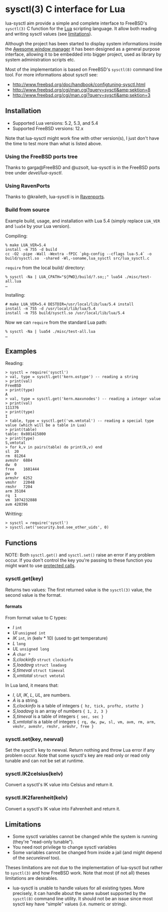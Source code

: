 # sysctl(3) C interface for Lua

lua-sysctl aim provide a simple and complete interface to FreeBSD's `sysctl(3)`
C function for the [Lua](http://lua.org) scripting language. It allow both
reading and writing sysctl values (see [limitations](#limitations)).

Although the project has been started to display system informations inside the
[Awesome window manager](http://awesome.naquadah.org/) it has been designed as
a general purpose interface, allowing it to be embedded into bigger project,
used as library by system administration scripts etc.

Most of the implementation is based on FreeBSD's `sysctl(8)` command line tool.
For more informations about sysctl see:

* http://www.freebsd.org/doc/handbook/configtuning-sysctl.html
* http://www.freebsd.org/cgi/man.cgi?query=sysctl&amp;sektion=8
* http://www.freebsd.org/cgi/man.cgi?query=sysctl&amp;sektion=3

## Installation
* Supported Lua versions: 5.2, 5.3, and 5.4
* Supported FreeBSD versions: 12.x

Note that lua-sysctl might work fine with other version(s), I just don't have
the time to test more than what is listed above.

### Using the FreeBSD ports tree
Thanks to garga@FreeBSD and @uzsolt, lua-sysctl is in the FreeBSD ports
tree under _devel/lua-sysctl_.

### Using RavenPorts
Thanks to @kraileth, lua-sysctl is in
[Ravenports](https://github.com/jrmarino/Ravenports).

### Build from source
Example build, usage, and installation with Lua 5.4 (simply replace `LUA_VER`
and `lua54` by your Lua version).

Compiling:
```console
% make LUA_VER=5.4
install -m 755 -d build
cc -O2 -pipe -Wall -Wextra -fPIC `pkg-config --cflags lua-5.4` -o build/sysctl.so  -shared -Wl,-soname,lua_sysctl src/lua_sysctl.c
```

`require` from the local build/ directory:
```console
% sysctl -Na | LUA_CPATH="${PWD}/build/?.so;;" lua54 ./misc/test-all.lua
…
```

Installing:
```console
# make LUA_VER=5.4 DESTDIR=/usr/local/lib/lua/5.4 install
install -m 755 -d /usr/local/lib/lua/5.4
install -m 755 build/sysctl.so /usr/local/lib/lua/5.4
```

Now we can `require` from the standard Lua path:
```console
% sysctl -Na | lua54 ./misc/test-all.lua
…
```

## Examples

Reading:
```
> sysctl = require('sysctl')
> val, type = sysctl.get('kern.ostype') -- reading a string
> print(val)
FreeBSD
> print(type)
A
> val, type = sysctl.get('kern.maxvnodes') -- reading a integer value
> print(val)
111376
> print(type)
I
> table, type = sysctl.get('vm.vmtotal') -- reading a special type value (which will be a table in Lua)
> print(table)
table: 0x801415800
> print(type)
S,vmtotal
> for k,v in pairs(table) do print(k,v) end
sl  20
rm  81264
avmshr  6884
dw  0
free    1601444
pw  0
armshr  6252
vmshr   22048
rmshr   7204
arm 35104
rq  1
vm  1074232888
avm 420396
```

Writting:
```
> sysctl = require('sysctl')
> sysctl.set('security.bsd.see_other_uids', 0)
```

## Functions

NOTE: Both `sysctl.get()` and `sysctl.set()` raise an error if any problem
occur.  If you don't control the key you're passing to these function you might
want to use [protected calls](https://www.lua.org/work/doc/manual.html#2.3).

### sysctl.get(key)
Returns two values: The first returned value is the `sysctl(3)` value, the
second value is the format.

#### formats
From format value to C types:
- _I_ `int`
- _UI_ `unsigned int`
- _IK_ `int`, in (kelv * 10) (used to get temperature)
- _L_ `long`
- _UL_ `unsigned long`
- _A_ `char *`
- _S,clockinfo_ `struct clockinfo`
- _S,loadavg_ `struct loadavg`
- _S,timeval_ `struct timeval`
- _S,vmtotal_ `struct vmtotal`

In Lua land, it means that:
- _I_, _UI_, _IK_, _L_, _UL_, are numbers.
- _A_ is a string.
- _S,clockinfo_ is a table of integers
  `{ hz, tick, profhz, stathz }`
- _S,loadavg_ is an array of numbers
  `{ 1, 2, 3 }`
- _S,timeval_ is a table of integers
  `{ sec, sec }`
- _S,vmtotal_ is a table of integers
  `{ rq, dw, pw, sl, vm, avm, rm, arm, vmshr, avmshr, rmshr, armshr, free }`

### sysctl.set(key, newval)
Set the sysctl's key to newval. Return nothing and throw Lua error if any
problem occur. Note that some sysctl's key are read only or read only tunable
and can not be set at runtime.

### sysctl.IK2celsius(kelv)
Convert a sysctl's IK value into Celsius and return it.

### sysctl.IK2farenheit(kelv)
Convert a sysctl's IK value into Fahrenheit and return it.

## Limitations

* Some sysctl variables cannot be changed while the system is running (they're
  "read-only tunable").
* You need root privilege to change sysctl variables
* Some variables cannot be changed from inside a jail (and might depend of the
  _securelevel_ too).

Theses limitations are not due to the implementation of lua-sysctl but rather
to `sysctl(3)` and how FreeBSD work. Note that most (if not all) theses
limitations are desirables.

* lua-sysctl is unable to handle values for all existing types. More precisely,
  it can handle about the same subset supported by the `sysctl(8)` command line
  utility. It should not be an issue since most sysctl key have "simple" values
  (i.e. numeric or string).
